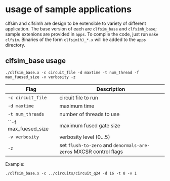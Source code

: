 # usage of sample applications

clfsim and clfsimh are design to be extensible to variety of different application. The base version of each are ``clfsim_base`` and ``clfsimh_base``; sample extenions are provided in ``apps``. To compile the code, just run ``make clfsim``. Binaries of the form ``clfsim(h)_*.x`` will be added to the ``apps`` directory.

## clfsim_base usage

```
./clfsim_base.x -c circuit_file -d maxtime -t num_thread -f max_fuesed_size -v verbosity -z
```

| Flag | Description    |
|--------------- | --------------- |
| ``-c circuit_file``   | circuit file to run   |
| ``-d maxtime`` | maximum time |
| ``-t num_threads`` | number of threads to use |
| ``-f max_fuesed_size | maximum fused gate size |
| ``-v verbosity`` | verbosity level (0...5) |
| ``-z`` | set ``flush-to-zero`` and ``denormals-are-zeros`` MXCSR control flags |

Example:

```
./clfsim_base.x -c ../circuits/circuit_q24 -d 16 -t 8 -v 1
```


